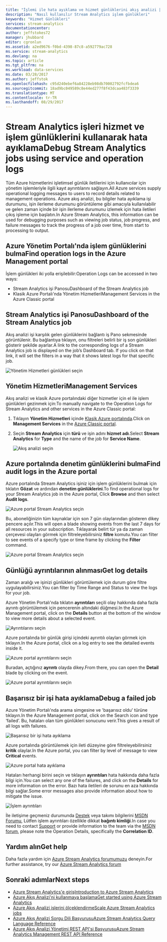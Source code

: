 ```yaml
---
title: "İşlemi ile hata ayıklama ve hizmet günlüklerini akış analizi | Microsoft Docs"
description: "Nasıl kullanılır Stream Analytics işlem günlükleri"
keywords: "Hizmet Günlükleri"
services: stream-analytics
documentationcenter: 
author: jeffstokes72
manager: jhubbard
editor: cgronlun
ms.assetid: a2ed9676-f0bd-4398-87c8-a592779ac728
ms.service: stream-analytics
ms.devlang: na
ms.topic: article
ms.tgt_pltfrm: na
ms.workload: data-services
ms.date: 03/28/2017
ms.author: jeffstok
ms.openlocfilehash: c95d240ebef6a84228eb98db70002792fcfbdea6
ms.sourcegitcommit: 18ad9bc049589c8e44ed277f8f43dcaa483f3339
ms.translationtype: MT
ms.contentlocale: tr-TR
ms.lasthandoff: 08/29/2017
---
```

# <a name="debug-stream-analytics-jobs-using-service-and-operation-logs"></a><span data-ttu-id="8b563-104">Stream Analytics işleri hizmet ve işlem günlüklerini kullanarak hata ayıklama</span><span class="sxs-lookup"><span data-stu-id="8b563-104">Debug Stream Analytics jobs using service and operation logs</span></span>
<span data-ttu-id="8b563-105">Tüm Azure hizmetlerini işletimsel günlük iletilerini için kullanıcılar için yönetim işlemleriyle ilgili kayıt ayrıntılarını sağlayın.</span><span class="sxs-lookup"><span data-stu-id="8b563-105">All Azure services supply operational logging messages to users to record details related to management operations.</span></span> <span data-ttu-id="8b563-106">Azure akış analizi, bu bilgiler hata ayıklama işi durumunu, işin ilerleme durumunu görüntüleme gibi amacıyla kullanılabilir ve gelen zaman içinde bir işin ilerleme durumunu izlemek için hata iletileri çıkış işleme için başlatın.</span><span class="sxs-lookup"><span data-stu-id="8b563-106">In Azure Stream Analytics, this information can be used for debugging purposes such as viewing job status, job progress, and failure messages to track the progress of a job over time, from start to processing to output.</span></span>

## <a name="find-operation-logs-in-the-azure-management-portal"></a><span data-ttu-id="8b563-107">Azure Yönetim Portalı'nda işlem günlüklerini bulma</span><span class="sxs-lookup"><span data-stu-id="8b563-107">Find operation logs in the Azure Management portal</span></span>
<span data-ttu-id="8b563-108">İşlem günlükleri iki yolla erişilebilir:</span><span class="sxs-lookup"><span data-stu-id="8b563-108">Operation Logs can be accessed in two ways:</span></span>  

* <span data-ttu-id="8b563-109">Stream Analytics işi Panosu</span><span class="sxs-lookup"><span data-stu-id="8b563-109">Dashboard of the Stream Analytics job</span></span>  
* <span data-ttu-id="8b563-110">Klasik Azure Portalı'nda Yönetim Hizmetleri</span><span class="sxs-lookup"><span data-stu-id="8b563-110">Management Services in the Azure Classic portal</span></span>  

## <a name="dashboard-of-the-stream-analytics-job"></a><span data-ttu-id="8b563-111">Stream Analytics işi Panosu</span><span class="sxs-lookup"><span data-stu-id="8b563-111">Dashboard of the Stream Analytics job</span></span>
<span data-ttu-id="8b563-112">Akış analizi işi karşılık gelen günlüklerini bağlantı iş Pano sekmesinde görüntülenir. Bu bağlantıya tıklayın, onu filtreleri belirli bir iş son günlükleri gösterir şekilde ayarlar.</span><span class="sxs-lookup"><span data-stu-id="8b563-112">A link to the corresponding logs of a Stream Analytics job is displayed on the job’s Dashboard tab. If you click on that link, it will set the filters in a way that it shows latest logs for that specific job.</span></span>

  ![Yönetim Hizmetleri günlükleri seçin](./media/stream-analytics-operation-logs/01-stream-analytics-operation-logs.png)  

## <a name="management-services"></a><span data-ttu-id="8b563-114">Yönetim Hizmetleri</span><span class="sxs-lookup"><span data-stu-id="8b563-114">Management Services</span></span>
<span data-ttu-id="8b563-115">Akış analizi ve klasik Azure portalındaki diğer hizmetler için el ile işlem günlükleri gezinmek için:</span><span class="sxs-lookup"><span data-stu-id="8b563-115">To manually navigate to the Operation Logs for Stream Analytics and other services in the Azure Classic portal:</span></span>

1. <span data-ttu-id="8b563-116">Tıklayın **Yönetim Hizmetleri** içinde [Klasik Azure portalında](https://manage.windowsazure.com).</span><span class="sxs-lookup"><span data-stu-id="8b563-116">Click on **Management Services** in the [Azure Classic portal](https://manage.windowsazure.com).</span></span>
2. <span data-ttu-id="8b563-117">Seçin **Stream Analytics** için **türü** ve işin adını **hizmet adı**.</span><span class="sxs-lookup"><span data-stu-id="8b563-117">Select **Stream Analytics** for **Type** and the name of the job for **Service Name**.</span></span>  
   
   ![Akış analizi seçin](./media/stream-analytics-operation-logs/02-stream-analytics-operation-logs.png)  

## <a name="find-audit-logs-in-the-azure-portal"></a><span data-ttu-id="8b563-119">Azure portalında denetim günlüklerini bulma</span><span class="sxs-lookup"><span data-stu-id="8b563-119">Find audit logs in the Azure portal</span></span>
<span data-ttu-id="8b563-120">Azure portalında Stream Analytics işiniz için işlem günlüklerini bulmak için tıklatın **Gözat** ve ardından **denetim günlüklerini**.</span><span class="sxs-lookup"><span data-stu-id="8b563-120">To find operational logs for your Stream Analytics job in the Azure portal, Click **Browse** and then select **Audit logs**.</span></span>

  ![Azure portal Stream Analytics seçin](./media/stream-analytics-operation-logs/06-stream-analytics-operation-logs.png)  

<span data-ttu-id="8b563-122">Bu, aboneliğinizin tüm kaynaklar için son 7 gün olaylarından gösteren dikey pencere açılır.</span><span class="sxs-lookup"><span data-stu-id="8b563-122">This will open a blade showing events from the last 7 days for all resources in your subscription.</span></span>  <span data-ttu-id="8b563-123">Tıklayarak belirt tür ya da zaman çerçevesi olayları görmek için filtreleyebilirsiniz **filtre** komutu.</span><span class="sxs-lookup"><span data-stu-id="8b563-123">You can filter to see events of a specify type or time frame by clicking the **Filter** command.</span></span>

  ![Azure portal Stream Analytics seçin](./media/stream-analytics-operation-logs/07-stream-analytics-operation-logs.png)  

## <a name="get-log-details"></a><span data-ttu-id="8b563-125">Günlüğü ayrıntılarının alınması</span><span class="sxs-lookup"><span data-stu-id="8b563-125">Get log details</span></span>
<span data-ttu-id="8b563-126">Zaman aralığı ve işinizi günlükleri görüntülemek için durum göre filtre uygulayabilirsiniz.</span><span class="sxs-lookup"><span data-stu-id="8b563-126">You can filter by Time Range and Status to view the logs for your job.</span></span>

<span data-ttu-id="8b563-127">Azure Yönetim Portalı'nda tıklatın **ayrıntıları** seçili olay hakkında daha fazla ayrıntı görüntülemek için pencerenin altındaki düğmesi.</span><span class="sxs-lookup"><span data-stu-id="8b563-127">In the Azure Management portal, click on the **Details** button at the bottom of the window to view more details about a selected event.</span></span> 

  ![Ayrıntılarını seçin](./media/stream-analytics-operation-logs/03-stream-analytics-operation-logs.png)  

<span data-ttu-id="8b563-129">Azure portalında bir günlük girişi içindeki ayrıntılı olayları görmek için tıklayın.</span><span class="sxs-lookup"><span data-stu-id="8b563-129">In the Azure portal, click on a log entry to see the detailed events inside it.</span></span>

  ![Azure portal ayrıntılarını seçin](./media/stream-analytics-operation-logs/08-stream-analytics-operation-logs.png)  

<span data-ttu-id="8b563-131">Buradan, açtığınız **ayrıntı** olayda dikey.</span><span class="sxs-lookup"><span data-stu-id="8b563-131">From there, you can open the **Detail** blade by clicking on the event.</span></span>

  ![Azure portal ayrıntılarını seçin](./media/stream-analytics-operation-logs/09-stream-analytics-operation-logs.png)  

## <a name="debug-a-failed-job"></a><span data-ttu-id="8b563-133">Başarısız bir işi hata ayıklama</span><span class="sxs-lookup"><span data-stu-id="8b563-133">Debug a failed job</span></span>
<span data-ttu-id="8b563-134">Azure Yönetim Portalı'nda arama simgesine ve 'başarısız oldu' türüne tıklayın.</span><span class="sxs-lookup"><span data-stu-id="8b563-134">In the Azure Management portal, click on the Search icon and type ‘failed’.</span></span> <span data-ttu-id="8b563-135">Bu, hataları olan tüm günlükleri sonucunu verir.</span><span class="sxs-lookup"><span data-stu-id="8b563-135">This gives a result of all logs with failures.</span></span> 

  ![Başarısız bir işi hata ayıklama](./media/stream-analytics-operation-logs/04-stream-analytics-operation-logs.png)  

<span data-ttu-id="8b563-137">Azure portalında görüntülemek için ileti düzeyine göre filtreleyebilirsiniz **kritik** olaylar.</span><span class="sxs-lookup"><span data-stu-id="8b563-137">In the Azure portal, you can filter by level of message to view **Critical** events.</span></span>

  ![Azure portal hata ayıklama](./media/stream-analytics-operation-logs/10-stream-analytics-operation-logs.png)  

<span data-ttu-id="8b563-139">Hataları herhangi birini seçin ve tıklayın **ayrıntıları** hata hakkında daha fazla bilgi için.</span><span class="sxs-lookup"><span data-stu-id="8b563-139">You can select any one of the failures, and click on the **Details** for more information on the error.</span></span>  <span data-ttu-id="8b563-140">Bazı hata iletileri de sorunu en aza hakkında bilgi sağlar.</span><span class="sxs-lookup"><span data-stu-id="8b563-140">Some error messages also provide information about how to mitigate the issue.</span></span> 

  ![İşlem ayrıntıları](./media/stream-analytics-operation-logs/05-stream-analytics-operation-logs.png)  

<span data-ttu-id="8b563-142">İle iletişime geçmeniz durumunda [Destek](https://azure.microsoft.com/support/options/) veya takımı bilgilerini [MSDN Forumu](https://social.msdn.microsoft.com/Forums/en-US/home?forum=AzureStreamAnalytics), Lütfen işlem ayrıntıları özellikle dikkat **bağıntı kimliği**.</span><span class="sxs-lookup"><span data-stu-id="8b563-142">In case you need to contact [Support](https://azure.microsoft.com/support/options/) or provide information to the team via the [MSDN forum](https://social.msdn.microsoft.com/Forums/en-US/home?forum=AzureStreamAnalytics), please note the Operation Details, specifically the **Correlation ID**.</span></span> 

## <a name="get-help"></a><span data-ttu-id="8b563-143">Yardım alın</span><span class="sxs-lookup"><span data-stu-id="8b563-143">Get help</span></span>
<span data-ttu-id="8b563-144">Daha fazla yardım için [Azure Stream Analytics forumumuzu](https://social.msdn.microsoft.com/Forums/en-US/home?forum=AzureStreamAnalytics) deneyin.</span><span class="sxs-lookup"><span data-stu-id="8b563-144">For further assistance, try our [Azure Stream Analytics forum](https://social.msdn.microsoft.com/Forums/en-US/home?forum=AzureStreamAnalytics)</span></span>

## <a name="next-steps"></a><span data-ttu-id="8b563-145">Sonraki adımlar</span><span class="sxs-lookup"><span data-stu-id="8b563-145">Next steps</span></span>
* [<span data-ttu-id="8b563-146">Azure Stream Analytics'e giriş</span><span class="sxs-lookup"><span data-stu-id="8b563-146">Introduction to Azure Stream Analytics</span></span>](stream-analytics-introduction.md)
* [<span data-ttu-id="8b563-147">Azure Akış Analizi'ni kullanmaya başlama</span><span class="sxs-lookup"><span data-stu-id="8b563-147">Get started using Azure Stream Analytics</span></span>](stream-analytics-real-time-fraud-detection.md)
* [<span data-ttu-id="8b563-148">Azure Akış Analizi işlerini ölçeklendirme</span><span class="sxs-lookup"><span data-stu-id="8b563-148">Scale Azure Stream Analytics jobs</span></span>](stream-analytics-scale-jobs.md)
* [<span data-ttu-id="8b563-149">Azure Akış Analizi Sorgu Dili Başvurusu</span><span class="sxs-lookup"><span data-stu-id="8b563-149">Azure Stream Analytics Query Language Reference</span></span>](https://msdn.microsoft.com/library/azure/dn834998.aspx)
* [<span data-ttu-id="8b563-150">Azure Akış Analizi Yönetimi REST API'si Başvurusu</span><span class="sxs-lookup"><span data-stu-id="8b563-150">Azure Stream Analytics Management REST API Reference</span></span>](https://msdn.microsoft.com/library/azure/dn835031.aspx)

